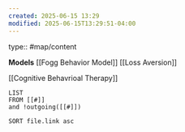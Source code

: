 ```yaml
---
created: 2025-06-15 13:29
modified: 2025-06-15T13:29:51-04:00
---
```


type:: #map/content

**Models**
[[Fogg Behavior Model]]
[[Loss Aversion]]



[[Cognitive Behavrioal Therapy]]



```dataview
LIST
FROM [[#]]
and !outgoing([[#]])

SORT file.link asc
```
